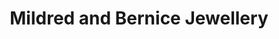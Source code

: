 ---
title: "Mildred and Bernice Jewellery"
url: /denver/mildred-and-bernice-jewellery/
shop: Schmuck
---